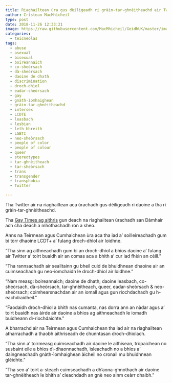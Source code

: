 ```yaml
---
title: Riaghailtean ùra gus dèiligeadh ri gràin-tar-ghnèitheachd air Twitter
author: Crìstean MacMhìcheil
type: post
date: 2018-11-26 12:33:21
image: https://raw.githubusercontent.com/MacMhicheil/GeidhUK/master/images/2018-11-26-riaghailtean-ura-gus-deiligeadh-ri-grain-tar-ghneitheachd-air-twitter.jpg
categories:
  - teicneolas
tags:
  - abuse
  - asexual
  - bisexual
  - boireannaich
  - co-sheòrsach
  - dà-sheòrsach
  - daoine de dhath
  - discrimination
  - droch-dhìol
  - eadar-sheòrsach
  - gay
  - gnàth-ìomhaighean
  - gràin-tar-ghnèitheachd
  - intersex
  - LCDTE
  - leasbach
  - lesbian
  - leth-bhreith
  - LGBTI
  - neo-sheòrsach
  - people of color
  - people of colour
  - queer
  - stereotypes
  - tar-ghnèitheach
  - tar-sheòrsach
  - trans
  - transgender
  - transphobia
  - Twitter

---
```

Tha Twitter air na riaghailtean aca ùrachadh gus dèiligeadh ri daoine a tha ri gràin-tar-ghnèitheachd.

<!--more-->

Tha [Gay Times ag aithris][1] gun deach na riaghailtean ùrachadh san Dàmhair ach cha deach a mhothachadh ron a sheo.

Anns na Teirmean agus Cumhaichean ùra aca tha iad a’ soilleireachadh gum bi tòrr dhaoine LCDT+ a’ fulang droch-dhìol air loidhne.

“Tha sinn ag aithneachadh gum bi an droch-dhìol a bhios daoine a’ fulang air Twitter a’ toirt buaidh air an comas aca a bhith a’ cur iad fhèin an cèill.”

“Tha rannsachadh air sealltainn gu bheil cuid de bhuidhnean dhaoine air an cuimseachadh gu neo-iomchaidh le droch-dhìol air loidhne.”

“Nam measg: boireannaich; daoine de dhath; daoine leasbach, co-sheòrsach, dà-sheòrsach, tar-ghnèitheach, queer, eadar-sheòrsach & neo-sheòrsach; coimhearsnachdan air an iomall agus gun riochdachadh gu h-eachdraidheil.”

“Faodaidh droch-dhìol a bhith nas cumanta, nas dorra ann an nàdar agus a’ toirt buaidh nas àirde air daoine a bhios ag aithneachadh le iomadh buidheann dì-riochdaichte.”

A bharrachd air na Teirmean agus Cumhaichean tha iad air na riaghailtean atharrachadh a thaobh aithriseadh de chunntasan droch-dhìolach.

“Tha sinn a’ toirmeasg cuimseachadh air daoine le aithisean, tròpaichean no susbaint eile a bhios dì-dhaonnachadh, ìsleachadh no a bhios a’ daingneachadh gnàth-ìomhaighean àicheil no cronail mu bhuidhnean glèidhte.”

“Tha seo a’ toirt a-steach cuimseachadh a dh’aona-ghnothach air daoine tar-ghnèitheach le bhith a’ cleachdadh an gnè neo ainm ceàrr dhaibh.”

 [1]: https://www.gaytimes.co.uk/community/115811/twitter-updates-its-rules-to-ban-deadnaming-and-misgendering/
